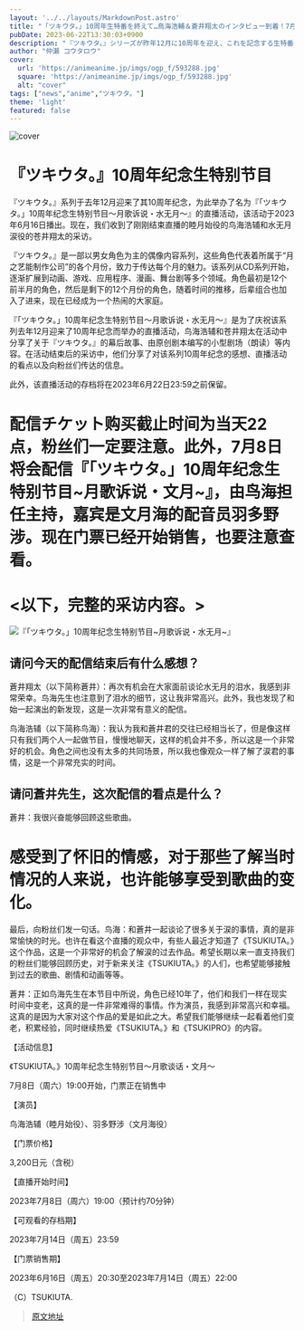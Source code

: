 ```yaml
---
layout: '../../layouts/MarkdownPost.astro'
title: "「ツキウタ。」10周年生特番を終えて…鳥海浩輔＆蒼井翔太のインタビュー到着！7月ゲストは羽多野渉"
pubDate: 2023-06-22T13:30:03+0900
description: "『ツキウタ。』シリーズが昨年12月に10周年を迎え、これを記念する生特番『「ツキウタ。」10周年記念生特番～月歌語り・水無月～』が2023年6月16日に配信された。このたび、配信を終えたばかりの睦月始役・鳥海浩輔と水無月涙役の蒼井翔太へのインタビューが届いた。"
author: "仲瀬 コウタロウ"
cover:
  url: 'https://animeanime.jp/imgs/ogp_f/593288.jpg'
  square: 'https://animeanime.jp/imgs/ogp_f/593288.jpg'
  alt: "cover"
tags: ["news","anime","ツキウタ。"]
theme: 'light'
featured: false
---
```


![cover](https://animeanime.jp/imgs/ogp_f/593288.jpg)

# 『ツキウタ。』10周年纪念生特别节目

『ツキウタ。』系列于去年12月迎来了其10周年纪念，为此举办了名为『「ツキウタ。」10周年纪念生特别节目～月歌诉说・水无月～』的直播活动，该活动于2023年6月16日播出。现在，我们收到了刚刚结束直播的睦月始役的鸟海浩辅和水无月涙役的苍井翔太的采访。

『ツキウタ。』是一部以男女角色为主的偶像内容系列，这些角色代表着所属于“月之艺能制作公司”的各个月份，致力于传达每个月的魅力。该系列从CD系列开始，逐渐扩展到动画、游戏、应用程序、漫画、舞台剧等多个领域。角色最初是12个前半月的角色，然后是剩下的12个月份的角色，随着时间的推移，后辈组合也加入了进来，现在已经成为一个热闹的大家庭。

『「ツキウタ。」10周年纪念生特别节目～月歌诉说・水无月～』是为了庆祝该系列去年12月迎来了10周年纪念而举办的直播活动，鸟海浩辅和苍井翔太在活动中分享了关于『ツキウタ。』的幕后故事、由原创剧本编写的小型剧场（朗读）等内容。在活动结束后的采访中，他们分享了对该系列10周年纪念的感想、直播活动的看点以及向粉丝们传达的信息。

此外，该直播活动的存档将在2023年6月22日23:59之前保留。
# 配信チケット购买截止时间为当天22点，粉丝们一定要注意。此外，7月8日将会配信『「ツキウタ。」10周年纪念生特别节目~月歌诉说・文月~』，由鸟海担任主持，嘉宾是文月海的配音员羽多野涉。现在门票已经开始销售，也要注意查看。

# <以下，完整的采访内容。>

![『「ツキウタ。」10周年纪念生特别节目~月歌诉说・水无月~』](https://animeanime.jp/imgs/zoom/593291.jpg)

## 请问今天的配信结束后有什么感想？

蒼井翔太（以下简称蒼井）：再次有机会在大家面前谈论水无月的泪水，我感到非常荣幸。鸟海先生也注意到了泪水的细节，这让我非常高兴。此外，我也发现了和始一起演出的新发现，这是一次非常有意义的配信。

鸟海浩辅（以下简称鸟海）：我认为我和蒼井君的交往已经相当长了，但是像这样只有我们两个人一起做节目，慢慢地聊天，这样的机会并不多，所以这是一个非常好的机会。角色之间也没有太多的共同场景，所以我也像观众一样了解了涙君的事情，这是一个非常充实的时间。

## 请问蒼井先生，这次配信的看点是什么？

蒼井：我很兴奋能够回顾这些歌曲。
# 感受到了怀旧的情感，对于那些了解当时情况的人来说，也许能够享受到歌曲的变化。 

最后，向粉丝们发一句话。鸟海：和蒼井一起谈论了很多关于涙的事情，真的是非常愉快的时光。也许在看这个直播的观众中，有些人最近才知道了《TSUKIUTA。》这个作品，这是一个非常好的机会了解涙的过去作品。希望长期以来一直支持我们的粉丝们能够回顾历史，对于新来关注《TSUKIUTA。》的人们，也希望能够接触到过去的歌曲、剧情和动画等等。 

蒼井：正如鸟海先生在本节目中所说，角色已经10年了，他们和我们一样在现实时间中变老，这真的是一件非常难得的事情。作为演员，我感到非常高兴和幸福。这真的是因为大家对这个作品的爱是如此之大。希望我们能够继续一起看着他们变老，积累经验，同时继续热爱《TSUKIUTA。》和《TSUKIPRO》的内容。 

【活动信息】 

《TSUKIUTA。》10周年纪念生特别节目～月歌谈话・文月～ 

7月8日（周六）19:00开始，门票正在销售中 

【演员】 

鸟海浩辅（睦月始役）、羽多野涉（文月海役） 

【门票价格】 

3,200日元（含税） 

【直播开始时间】 

2023年7月8日（周六）19:00（预计约70分钟） 

【可观看的存档期】 

2023年7月14日（周五）23:59 

【门票销售期】 

2023年6月16日（周五）20:30至2023年7月14日（周五）22:00 

（C）TSUKIUTA.

>[原文地址](https://animeanime.jp/article/2023/06/22/78102.html)  